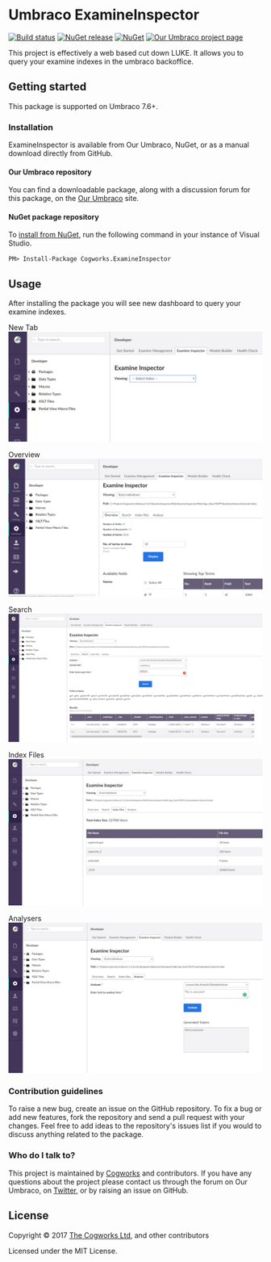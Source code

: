 # Umbraco ExamineInspector

[![Build status](https://ci.appveyor.com/api/projects/status/xi37v81yqo7vhg4d/branch/master?svg=true)](https://ci.appveyor.com/project/Cogworks/examineinspector/branch/master)
[![NuGet release](https://img.shields.io/nuget/v/Cogworks.ExamineInspector.svg)](https://www.nuget.org/packages/Cogworks.ExamineInspector)
[![NuGet](https://img.shields.io/nuget/dt/Cogworks.ExamineInspector.svg)](https://www.nuget.org/packages/Cogworks.ExamineInspector)
[![Our Umbraco project page](https://img.shields.io/badge/our-umbraco-orange.svg)](https://our.umbraco.org/projects/backoffice-extensions/cogworks-examine-inspector)

This project is effectively a web based cut down LUKE. It allows you to query your examine indexes in the umbraco backoffice.

## Getting started

This package is supported on Umbraco 7.6+.

### Installation

ExamineInspector is available from Our Umbraco, NuGet, or as a manual download directly from GitHub.

#### Our Umbraco repository
You can find a downloadable package, along with a discussion forum for this package, on the [Our Umbraco](https://our.umbraco.org/projects/backoffice-extensions/cogworks-examine-inspector) site.

#### NuGet package repository
To [install from NuGet](https://www.nuget.org/packages/Cogworks.ExamineInspector/), run the following command in your instance of Visual Studio.

    PM> Install-Package Cogworks.ExamineInspector

## Usage

After installing the package you will see new dashboard to query your examine indexes.

New Tab
![ExamineInspector New Tab-0](docs/img/new-tab-0.jpg?raw=true)

Overview
![ExamineInspector New Tab-1](docs/img/new-tab-1.jpg?raw=true)

Search
![ExamineInspector New Tab-2](docs/img/new-tab-2.jpg?raw=true)

Index Files
![ExamineInspector New Tab-3](docs/img/new-tab-3.jpg?raw=true)

Analysers
![ExamineInspector New Tab-4](docs/img/new-tab-4.jpg?raw=true)


### Contribution guidelines

To raise a new bug, create an issue on the GitHub repository. To fix a bug or add new features, fork the repository and send a pull request with your changes. Feel free to add ideas to the repository's issues list if you would to discuss anything related to the package.

### Who do I talk to?
This project is maintained by [Cogworks](https://www.thecogworks.com/) and contributors. If you have any questions about the project please contact us through the forum on Our Umbraco, on [Twitter](https://twitter.com/cogworks), or by raising an issue on GitHub.

## License

Copyright &copy; 2017 [The Cogworks Ltd](https://www.thecogworks.com/), and other contributors

Licensed under the MIT License.